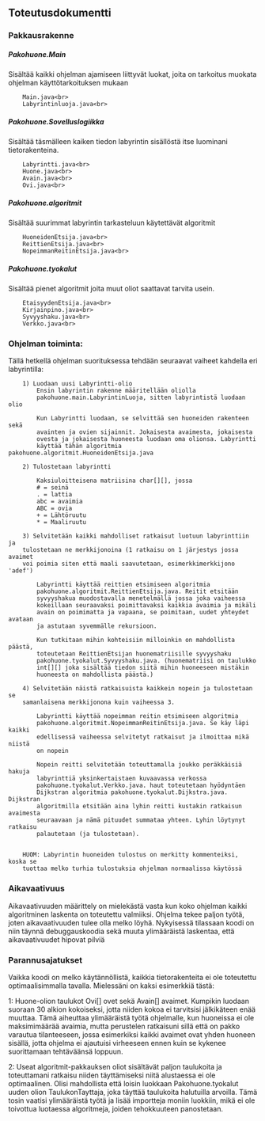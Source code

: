 ## Toteutusdokumentti

### Pakkausrakenne

##### Pakohuone.Main
Sisältää kaikki ohjelman ajamiseen liittyvät luokat, joita on tarkoitus muokata ohjelman käyttötarkoituksen mukaan

        Main.java<br>
        Labyrintinluoja.java<br>

##### Pakohuone.Sovelluslogiikka
Sisältää täsmälleen kaiken tiedon labyrintin sisällöstä itse luominani tietorakenteina.

        Labyrintti.java<br>
        Huone.java<br>
        Avain.java<br>
        Ovi.java<br>

##### Pakohuone.algoritmit
Sisältää suurimmat labyrintin tarkasteluun käytettävät algoritmit

        HuoneidenEtsija.java<br>
        ReittienEtsija.java<br>
        NopeimmanReitinEtsija.java<br>

##### Pakohuone.tyokalut
Sisältää pienet algoritmit joita muut oliot saattavat tarvita usein.

        EtaisyydenEtsija.java<br>
        Kirjainpino.java<br>
        Syvyyshaku.java<br>
        Verkko.java<br>

### Ohjelman toiminta:

Tällä hetkellä ohjelman suorituksessa tehdään seuraavat vaiheet kahdella 
eri labyrintilla:
                
        1) Luodaan uusi Labyrintti-olio
            Ensin labyrintin rakenne määritellään oliolla 
            pakohuone.main.LabyrintinLuoja, sitten labyrintistä luodaan olio
        
            Kun Labyrintti luodaan, se selvittää sen huoneiden rakenteen sekä
            avainten ja ovien sijainnit. Jokaisesta avaimesta, jokaisesta
            ovesta ja jokaisesta huoneesta luodaan oma olionsa. Labyrintti 
            käyttää tähän algoritmia pakohuone.algoritmit.HuoneidenEtsija.java
        
        2) Tulostetaan labyrintti
        
            Kaksiuloitteisena matriisina char[][], jossa 
            # = seinä
            . = lattia
            abc = avaimia
            ABC = ovia
            + = Lähtöruutu
            * = Maaliruutu
        
        3) Selvitetään kaikki mahdolliset ratkaisut luotuun labyrinttiin ja 
        tulostetaan ne merkkijonoina (1 ratkaisu on 1 järjestys jossa avaimet 
        voi poimia siten että maali saavutetaan, esimerkkimerkkijono 'adef')
        
            Labyrintti käyttää reittien etsimiseen algoritmia 
            pakohuone.algoritmit.ReittienEtsija.java. Reitit etsitään 
            syvyyshakua muodostavalla menetelmällä jossa joka vaiheessa 
            kokeillaan seuraavaksi poimittavaksi kaikkia avaimia ja mikäli 
            avain on poimimatta ja vapaana, se poimitaan, uudet yhteydet avataan
            ja astutaan syvemmälle rekursioon. 
        
            Kun tutkitaan mihin kohteisiin milloinkin on mahdollista päästä,
            toteutetaan ReittienEtsijan huonematriisille syvyyshaku
            pakohuone.tyokalut.Syvyyshaku.java. (huonematriisi on taulukko 
            int[][] joka sisältää tiedon siitä mihin huoneeseen mistäkin 
            huoneesta on mahdollista päästä.)
            
        4) Selvitetään näistä ratkaisuista kaikkein nopein ja tulostetaan se 
        samanlaisena merkkijonona kuin vaiheessa 3.
            
            Labyrintti käyttää nopeimman reitin etsimiseen algoritmia
            pakohuone.algoritmit.NopeimmanReitinEtsija.java. Se käy läpi kaikki
            edellisessä vaiheessa selvitetyt ratkaisut ja ilmoittaa mikä niistä
            on nopein
        
            Nopein reitti selvitetään toteuttamalla joukko peräkkäisiä hakuja
            labyrinttiä yksinkertaistaen kuvaavassa verkossa 
            pakohuone.tyokalut.Verkko.java. haut toteutetaan hyödyntäen 
            Dijkstran algoritmia pakohuone.tyokalut.Dijkstra.java. Dijkstran 
            algoritmilla etsitään aina lyhin reitti kustakin ratkaisun avaimesta
            seuraavaan ja nämä pituudet summataa yhteen. Lyhin löytynyt ratkaisu
            palautetaan (ja tulostetaan).

        
        HUOM: Labyrintin huoneiden tulostus on merkitty kommenteiksi, koska se 
        tuottaa melko turhia tulostuksia ohjelman normaalissa käytössä

### Aikavaativuus

Aikavaativuuden määrittely on mielekästä vasta kun koko ohjelman kaikki algoritminen laskenta on toteutettu valmiiksi. Ohjelma tekee paljon työtä, joten aikavaativuuden tulee olla melko löyhä. Nykyisessä tilassaan koodi on niin täynnä debuggauskoodia sekä muuta ylimääräistä laskentaa, että aikavaativuudet hipovat pilviä


### Parannusajatukset

Vaikka koodi on melko käytännöllistä, kaikkia tietorakenteita ei ole toteutettu optimaalisimmalla tavalla. Mielessäni on kaksi esimerkkiä tästä:

1: Huone-olion taulukot Ovi[] ovet sekä Avain[] avaimet. Kumpikin luodaan suoraan 30 alkion kokoiseksi, jotta niiden kokoa ei tarvitsisi jälkikäteen enää muuttaa. Tämä aiheuttaa ylimääräistä työtä ohjelmalle, kun huoneissa ei ole maksimimäärää avaimia, mutta perustelen ratkaisuni sillä että on pakko varautua tilanteeseen, jossa esimerkiksi kaikki avaimet ovat yhden huoneen sisällä, jotta ohjelma ei ajautuisi virheeseen ennen kuin se kykenee suorittamaan tehtäväänsä loppuun.

2: Useat algoritmit-pakkauksen oliot sisältävät paljon taulukoita ja toteuttamani ratkaisu niiden täyttämiseksi niitä alustaessa ei ole optimaalinen. Olisi mahdollista että loisin luokkaan Pakohuone.tyokalut uuden olion TaulukonTayttaja, joka täyttää taulukoita halutuilla arvoilla. Tämä tosin vaatisi ylimääräistä työtä ja lisää importteja moniin luokkiin, mikä ei ole toivottua luotaessa algoritmeja, joiden tehokkuuteen panostetaan.
